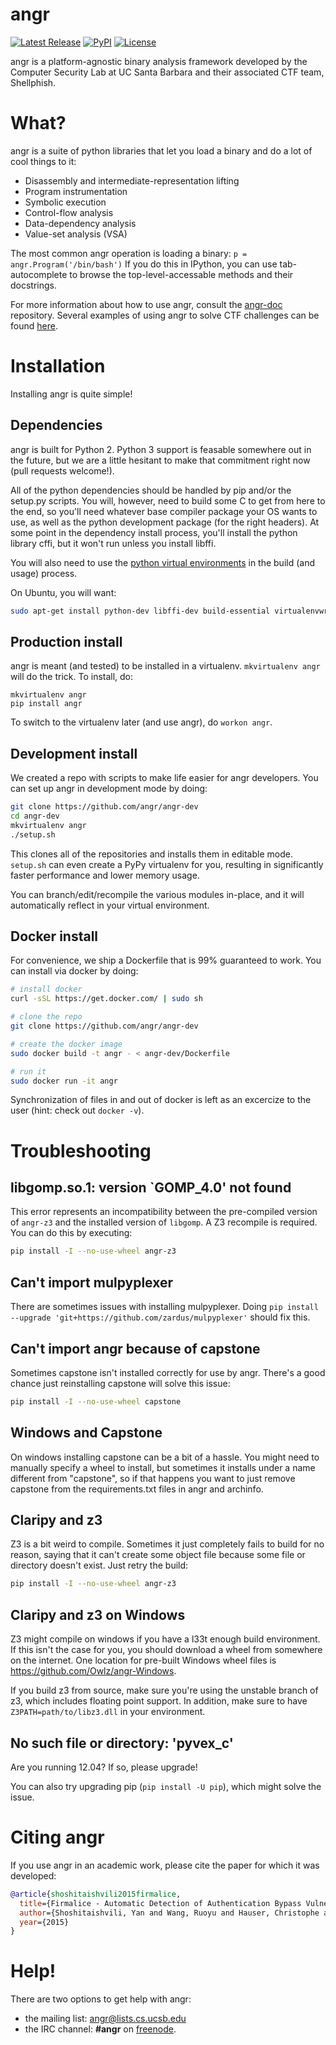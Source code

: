 angr
====

[![Latest Release](https://img.shields.io/pypi/v/angr.svg)](https://pypi.python.org/pypi/angr/)
[![PyPI](https://img.shields.io/pypi/dm/angr.svg)](https://pypi.python.org/pypi/angr/)
[![License](https://img.shields.io/github/license/angr/angr.svg)](https://github.com/angr/angr/blob/master/LICENSE)

angr is a platform-agnostic binary analysis framework developed by the Computer Security Lab at UC Santa Barbara and their associated CTF team, Shellphish.

# What?

angr is a suite of python libraries that let you load a binary and do a lot of cool things to it:

- Disassembly and intermediate-representation lifting
- Program instrumentation
- Symbolic execution
- Control-flow analysis
- Data-dependency analysis
- Value-set analysis (VSA)

The most common angr operation is loading a binary: `p = angr.Program('/bin/bash')` If you do this in IPython, you can use tab-autocomplete to browse the top-level-accessable methods and their docstrings.

For more information about how to use angr, consult the
[angr-doc](https://github.com/angr/angr-doc) repository.
Several examples of using angr to solve CTF challenges can be found [here](https://github.com/angr/angr-doc/blob/master/examples.md).

# Installation

Installing angr is quite simple!

## Dependencies

angr is built for Python 2.
Python 3 support is feasable somewhere out in the future, but we are a little hesitant to make that commitment right now (pull requests welcome!).

All of the python dependencies should be handled by pip and/or the setup.py scripts.
You will, however, need to build some C to get from here to the end, so you'll need whatever base compiler package your OS wants to use, as well as the python development package (for the right headers).
At some point in the dependency install process, you'll install the python library cffi, but it won't run unless you install libffi.

You will also need to use the [python virtual environments](https://virtualenvwrapper.readthedocs.org/en/latest/) in the build (and usage) process.

On Ubuntu, you will want:

```bash
sudo apt-get install python-dev libffi-dev build-essential virtualenvwrapper
```

## Production install

angr is meant (and tested) to be installed in a virtualenv. `mkvirtualenv angr` will do the trick.
To install, do:

```
mkvirtualenv angr
pip install angr
```

To switch to the virtualenv later (and use angr), do `workon angr`.

## Development install

We created a repo with scripts to make life easier for angr developers.
You can set up angr in development mode by doing:

```bash
git clone https://github.com/angr/angr-dev
cd angr-dev
mkvirtualenv angr
./setup.sh
```

This clones all of the repositories and installs them in editable mode.
`setup.sh` can even create a PyPy virtualenv for you, resulting in significantly faster performance and lower memory usage.

You can branch/edit/recompile the various modules in-place, and it will automatically reflect in your virtual environment.

## Docker install

For convenience, we ship a Dockerfile that is 99% guaranteed to work.
You can install via docker by doing:

```bash
# install docker
curl -sSL https://get.docker.com/ | sudo sh

# clone the repo
git clone https://github.com/angr/angr-dev

# create the docker image
sudo docker build -t angr - < angr-dev/Dockerfile

# run it
sudo docker run -it angr
```

Synchronization of files in and out of docker is left as an excercize to the user (hint: check out `docker -v`).

# Troubleshooting

## libgomp.so.1: version `GOMP_4.0' not found
This error represents an incompatibility between the pre-compiled version of `angr-z3` and the installed version of `libgomp`. A Z3 recompile is required. You can do this by executing:

```bash
pip install -I --no-use-wheel angr-z3
```

## Can't import mulpyplexer
There are sometimes issues with installing mulpyplexer. Doing `pip install --upgrade 'git+https://github.com/zardus/mulpyplexer'` should fix this.

## Can't import angr because of capstone
Sometimes capstone isn't installed correctly for use by angr. There's a good chance just reinstalling capstone will solve this issue:

```bash
pip install -I --no-use-wheel capstone
```

## Windows and Capstone
On windows installing capstone can be a bit of a hassle. You might need to
manually specify a wheel to install, but sometimes it installs under a name
different from "capstone", so if that happens you want to just remove capstone
from the requirements.txt files in angr and archinfo.

## Claripy and z3
Z3 is a bit weird to compile. Sometimes it just completely fails to build for
no reason, saying that it can't create some object file because some file or
directory doesn't exist. Just retry the build:

```bash
pip install -I --no-use-wheel angr-z3
```

## Claripy and z3 on Windows
Z3 might compile on windows if you have a l33t enough build environment. If
this isn't the case for you, you should download a wheel from somewhere on the
internet. One location for pre-built Windows wheel files is <https://github.com/Owlz/angr-Windows>.

If you build z3 from source, make sure you're using the unstable branch of z3,
which includes floating point support. In addition, make sure to have
`Z3PATH=path/to/libz3.dll` in your environment.

## No such file or directory: 'pyvex_c'

Are you running 12.04? If so, please upgrade!

You can also try upgrading pip (`pip install -U pip`), which might solve the issue.

# Citing angr

If you use angr in an academic work, please cite the paper for which it was developed:

```bibtex
@article{shoshitaishvili2015firmalice,
  title={Firmalice - Automatic Detection of Authentication Bypass Vulnerabilities in Binary Firmware},
  author={Shoshitaishvili, Yan and Wang, Ruoyu and Hauser, Christophe and Kruegel, Christopher and Vigna, Giovanni},
  year={2015}
}
```


# Help!

There are two options to get help with angr:

- the mailing list: angr@lists.cs.ucsb.edu
- the IRC channel: **#angr** on [freenode](https://freenode.net/).
